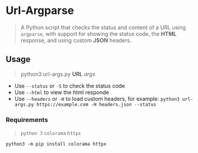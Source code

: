 # Url-Argparse
> A Python script that checks the status and content of a URL using `argparse`, with support for showing the status code, the **HTML** response, and using custom **JSON** headers.
## Usage
> python3 url-args.py **URL** *args*
- Use `--status` or `-S` to check the status code
- Use `--html` to view the html responde
- Use `--headers` or `-H` to load custom headers, for example: `python3 url-args.py https://example.com -H headers.json --status`
### Requirements
> `python 3`
> `colorama`
> `httpx`


`python3 -m pip install colorama httpx`
